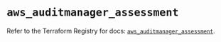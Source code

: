 # `aws_auditmanager_assessment`

Refer to the Terraform Registry for docs: [`aws_auditmanager_assessment`](https://registry.terraform.io/providers/hashicorp/aws/6.5.0/docs/resources/auditmanager_assessment).
